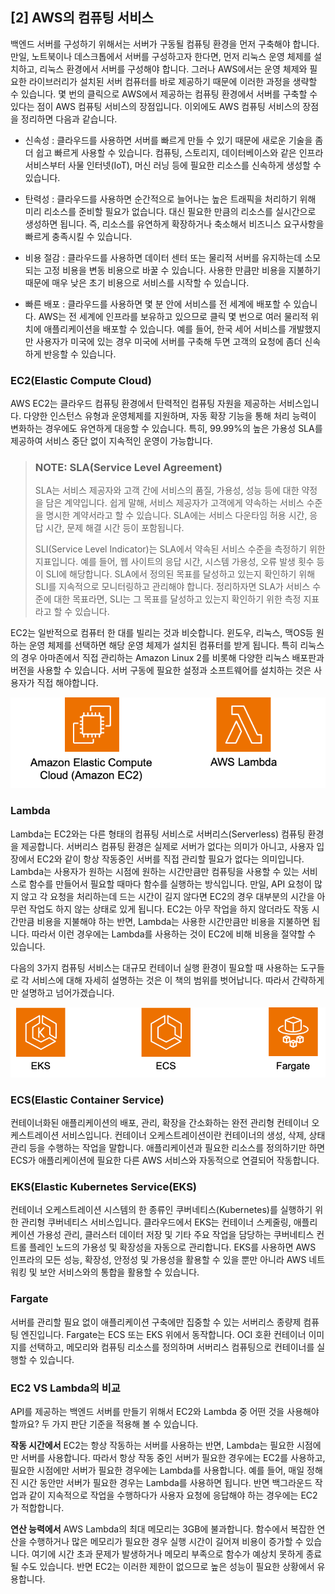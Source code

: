 ## [2] AWS의 컴퓨팅 서비스

백엔드 서버를 구성하기 위해서는 서버가 구동될 컴퓨팅 환경을 먼저
구축해야 합니다. 만일, 노트북이나 데스크톱에서 서버를 구성하고자 한다면,
먼저 리눅스 운영 체제를 설치하고, 리눅스 환경에서 서버를 구성해야
합니다. 그러나 AWS에서는 운영 체제와 필요한 라이브러리가 설치된 서버
컴퓨터를 바로 제공하기 때문에 이러한 과정을 생략할 수 있습니다. 몇 번의
클릭으로 AWS에서 제공하는 컴퓨팅 환경에서 서버를 구축할 수 있다는 점이
AWS 컴퓨팅 서비스의 장점입니다. 이외에도 AWS 컴퓨팅 서비스의 장점을
정리하면 다음과 같습니다.

- 신속성 : 클라우드를 사용하면 서버를 빠르게 만들 수 있기 때문에
  새로운 기술을 좀더 쉽고 빠르게 사용할 수 있습니다. 컴퓨팅, 스토리지,
  데이터베이스와 같은 인프라 서비스부터 사물 인터넷(IoT), 머신 러닝
  등에 필요한 리소스를 신속하게 생성할 수 있습니다.

- 탄력성 : 클라우드를 사용하면 순간적으로 늘어나는 높은 트래픽을
  처리하기 위해 미리 리소스를 준비할 필요가 없습니다. 대신 필요한
  만큼의 리소스를 실시간으로 생성하면 됩니다. 즉, 리소스를 유연하게
  확장하거나 축소해서 비즈니스 요구사항을 빠르게 충족시킬 수 있습니다.

- 비용 절감 : 클라우드를 사용하면 데이터 센터 또는 물리적 서버를
  유지하는데 소모되는 고정 비용을 변동 비용으로 바꿀 수 있습니다.
  사용한 만큼만 비용을 지불하기 때문에 매우 낮은 초기 비용으로
  서비스를 시작할 수 있습니다.

- 빠른 배포 : 클라우드를 사용하면 몇 분 안에 서비스를 전 세계에 배포할
  수 있습니다. AWS는 전 세계에 인프라를 보유하고 있으므로 클릭 몇
  번으로 여러 물리적 위치에 애플리케이션을 배포할 수 있습니다. 예를
  들어, 한국 세어 서비스를 개발했지만 사용자가 미국에 있는 경우 미국에
  서버를 구축해 두면 고객의 요청에 좀더 신속하게 반응할 수 있습니다.

### EC2(Elastic Compute Cloud)

AWS EC2는 클라우드 컴퓨팅 환경에서 탄력적인 컴퓨팅 자원을 제공하는
서비스입니다. 다양한 인스턴스 유형과 운영체제를 지원하며, 자동 확장
기능을 통해 처리 능력이 변화하는 경우에도 유연하게 대응할 수 있습니다.
특히, 99.99%의 높은 가용성 SLA를 제공하여 서비스 중단 없이 지속적인
운영이 가능합니다.

<blockquote>

<h3>NOTE: SLA(Service Level Agreement)</h3>

SLA는 서비스 제공자와 고객 간에 서비스의
품질, 가용성, 성능 등에 대한 약정을 담은 계약입니다. 쉽게 말해, 서비스
제공자가 고객에게 약속하는 서비스 수준을 명시한 계약서라고 할 수
있습니다. SLA에는 서비스 다운타임 허용 시간, 응답 시간, 문제 해결 시간
등이 포함됩니다.

SLI(Service Level Indicator)는 SLA에서 약속된 서비스 수준을 측정하기
위한 지표입니다. 예를 들어, 웹 사이트의 응답 시간, 시스템 가용성, 오류
발생 횟수 등이 SLI에 해당합니다. SLA에서 정의된 목표를 달성하고 있는지
확인하기 위해 SLI를 지속적으로 모니터링하고 관리해야 합니다. 정리하자면
SLA가 서비스 수준에 대한 목표라면, SLI는 그 목표를 달성하고 있는지
확인하기 위한 측정 지표라고 할 수 있습니다.

</blockquote>

EC2는 일반적으로 컴퓨터 한 대를 빌리는 것과 비슷합니다. 윈도우, 리눅스,
맥OS등 원하는 운영 체제를 선택하면 해당 운영 체제가 설치된 컴퓨터를 받게
됩니다. 특히 리눅스의 경우 아마존에서 직접 관리하는 Amazon Linux 2를
비롯해 다양한 리눅스 배포판과 버전을 사용할 수 있습니다. 서버 구동에
필요한 설정과 소프트웨어를 설치하는 것은 사용자가 직접 해야합니다.

![Alt text](media/image39.png)

### Lambda

Lambda는 EC2와는 다른 형태의 컴퓨팅 서비스로 서버리스(Serverless) 컴퓨팅
환경을 제공합니다. 서버리스 컴퓨팅 환경은 실제로 서버가 없다는 의미가
아니고, 사용자 입장에서 EC2와 같이 항상 작동중인 서버를 직접 관리할
필요가 없다는 의미입니다. Lambda는 사용자가 원하는 시점에 원하는
시간만큼만 컴퓨팅을 사용할 수 있는 서비스로 함수를 만들어서 필요할
때마다 함수를 실행하는 방식입니다. 만일, API 요청이 많지 않고 각 요청을
처리하는데 드는 시간이 길지 않다면 EC2의 경우 대부분의 시간을 아무런
작업도 하지 않는 상태로 있게 됩니다. EC2는 아무 작업을 하지 않더라도
작동 시간만큼 비용을 지불해야 하는 반면, Lambda는 사용한 시간만큼만
비용을 지불하면 됩니다. 따라서 이런 경우에는 Lambda를 사용하는 것이
EC2에 비해 비용을 절약할 수 있습니다.

다음의 3가지 컴퓨팅 서비스는 대규모 컨테이너 실행 환경이 필요할 때
사용하는 도구들로 각 서비스에 대해 자세히 설명하는 것은 이 책의 범위를
벗어납니다. 따라서 간략하게만 설명하고 넘어가겠습니다.

![Alt text](media/image40.png)

### ECS(Elastic Container Service)

컨테이너화된 애플리케이션의 배포, 관리, 확장을 간소화하는 완전 관리형
컨테이너 오케스트레이션 서비스입니다. 컨테이너 오케스트레이션이란
컨테이너의 생성, 삭제, 상태 관리 등을 수행하는 작업을 말합니다.
애플리케이션과 필요한 리소스를 정의하기만 하면 ECS가 애플리케이션에
필요한 다른 AWS 서비스와 자동적으로 연결되어 작동합니다.

### EKS(Elastic Kubernetes Service(EKS)

컨테이너 오케스트레이션 시스템의 한 종류인 쿠버네티스(Kubernetes)를
실행하기 위한 관리형 쿠버네티스 서비스입니다. 클라우드에서 EKS는
컨테이너 스케줄링, 애플리케이션 가용성 관리, 클러스터 데이터 저장 및
기타 주요 작업을 담당하는 쿠버네티스 컨트롤 플레인 노드의 가용성 및
확장성을 자동으로 관리합니다. EKS를 사용하면 AWS 인프라의 모든 성능,
확장성, 안정성 및 가용성을 활용할 수 있을 뿐만 아니라 AWS 네트워킹 및
보안 서비스와의 통합을 활용할 수 있습니다.

### Fargate

서버를 관리할 필요 없이 애플리케이션 구축에만 집중할 수 있는 서버리스
종량제 컴퓨팅 엔진입니다. Fargate는 ECS 또는 EKS 위에서 동작합니다. OCI
호환 컨테이너 이미지를 선택하고, 메모리와 컴퓨팅 리소스를 정의하며
서버리스 컴퓨팅으로 컨테이너를 실행할 수 있습니다.

### EC2 VS Lambda의 비교

API를 제공하는 백엔드 서버를 만들기 위해서 EC2와 Lambda 중 어떤 것을
사용해야 할까요? 두 가지 판단 기준을 적용해 볼 수 있습니다.

**작동 시간에서** EC2는 항상 작동하는 서버를 사용하는 반면, Lambda는
필요한 시점에만 서버를 사용합니다. 따라서 항상 작동 중인 서버가 필요한
경우에는 EC2를 사용하고, 필요한 시점에만 서버가 필요한 경우에는 Lambda를
사용합니다. 예를 들어, 매일 정해진 시간 동안만 서버가 필요한 경우는
Lambda를 사용하면 됩니다. 반면 백그라운드 작업과 같이 지속적으로 작업을
수행하다가 사용자 요청에 응답해야 하는 경우에는 EC2가 적합합니다.

**연산 능력에서** AWS Lambda의 최대 메모리는 3GB에 불과합니다. 함수에서
복잡한 연산을 수행하거나 많은 메모리가 필요한 경우 실행 시간이 길어져
비용이 증가할 수 있습니다. 여기에 시간 초과 문제가 발생하거나 메모리
부족으로 함수가 예상치 못하게 종료될 수도 있습니다. 반면 EC2는 이러한
제한이 없으므로 높은 성능이 필요한 상황에서 유용합니다.
